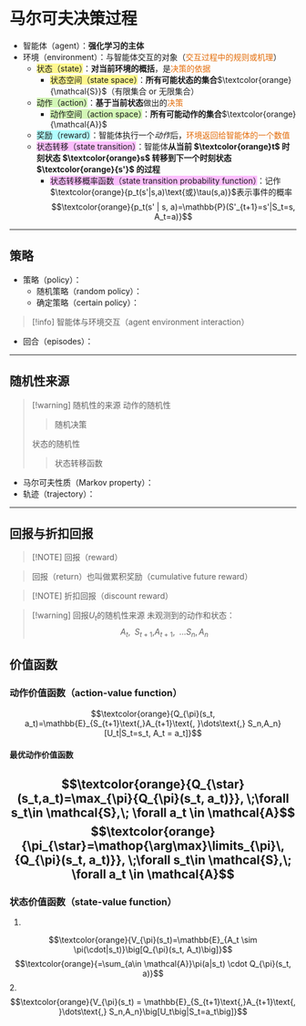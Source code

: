 # 马尔可夫决策过程

- 智能体（agent）：**强化学习的主体**
- 环境（environment）：与智能体交互的对象（<font color="#e36c09">交互过程中的规则或机理</font>）
	- <span style="background:#fff88f">状态（state）</span>：**对当前环境的概括**，是<font color="#e36c09">决策的依据</font>
		- <span style="background:#fff88f">状态空间（state space）</span>：**所有可能状态的集合**$\textcolor{orange}{\mathcal{S}}$（有限集合 or 无限集合）
	- <span style="background:#d3f8b6">动作（action）</span>：**基于当前状态**做出的<font color="#e36c09">决策</font>
		- <span style="background:#d3f8b6">动作空间（action space）</span>：**所有可能动作的集合**$\textcolor{orange}{\mathcal{A}}$
	- <span style="background:#b1ffff">奖励（reward）</span>：智能体执行一个*动作*后，<font color="#e36c09">环境返回给智能体的一个数值</font>
	- <span style="background:#fdbfff">状态转移（state transition）</span>：智能体**从当前 $\textcolor{orange}t$ 时刻状态 $\textcolor{orange}s$ 转移到下一个时刻状态 $\textcolor{orange}{s'}$ 的过程**
		- <span style="background:#fdbfff">状态转移概率函数（state transition probability function）</span>：记作$\textcolor{orange}{p_t(s'|s,a)\text{或}\tau(s,a)}$表示事件的概率$$\textcolor{orange}{p_t(s' | s, a)=\mathbb{P}(S'_{t+1}=s'|S_t=s, A_t=a)}$$

---
## 策略

- 策略（policy）：
	- 随机策略（random policy）：
	- 确定策略（certain policy）：

> [!info] 智能体与环境交互（agent environment interaction）
> 

- 回合（episodes）：

---
## 随机性来源

> [!warning] 随机性的来源
> 动作的随机性
>>随机决策
>
>状态的随机性
>> 状态转移函数

- 马尔可夫性质（Markov property）：
- 轨迹（trajectory）：

---

## 回报与折扣回报


> [!NOTE] 回报（reward）

> 回报（return）也叫做累积奖励（cumulative future reward）

> [!NOTE] 折扣回报（discount reward）
> 


> [!warning] 回报$U_t$的随机性来源
> 未观测到的动作和状态：$$A_t\text{, }\;S_{t+1}\text{,}A_{t+1}\text{, }\;\dots S_n,A_n$$

## 价值函数

### 动作价值函数（action-value function）
$$\textcolor{orange}{Q_{\pi}(s_t, a_t)=\mathbb{E}_{S_{t+1}\text{,}A_{t+1}\text{, }\dots\text{,} S_n,A_n}[U_t|S_t=s_t, A_t = a_t]}$$

#### 最优动作价值函数

$$\textcolor{orange}{Q_{\star}(s_t,a_t)=\max_{\pi}{Q_{\pi}(s_t, a_t)}}, \;\forall s_t\in \mathcal{S},\; \forall a_t \in \mathcal{A}$$
$$\textcolor{orange}{\pi_{\star}=\mathop{\arg\max}\limits_{\pi}\,{Q_{\pi}(s_t, a_t)}}, \;\forall s_t\in \mathcal{S},\; \forall a_t \in \mathcal{A}$$
---

### 状态价值函数（state-value function）
1. 
$$\textcolor{orange}{V_{\pi}(s_t)=\mathbb{E}_{A_t \sim \pi(\cdot|s_t)}\big[Q_{\pi}(s_t, A_t)\big]}$$
$$\textcolor{orange}{=\sum_{a\in \mathcal{A}}\pi(a|s_t) \cdot Q_{\pi}(s_t, a)}$$
2. 
$$\textcolor{orange}{V_{\pi}(s_t) = \mathbb{E}_{S_{t+1}\text{,}A_{t+1}\text{, }\dots\text{,} S_n,A_n}\big[U_t\big|S_t=a_t\big]}$$

